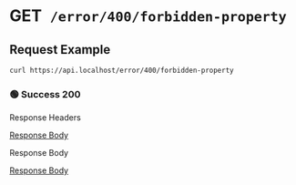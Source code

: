 # <span class="method-get">GET</span>` /error/400/forbidden-property`

## Request Example

```bash
curl https://api.localhost/error/400/forbidden-property
```

<!-- tabs:start -->

### **🟢 Success 200**

<div class="code-title auto-refresh">Response Headers</div>

[Response Body](./get-400-forbidden-property/200-response-header.txt ':include :type=code')

<div class="code-title auto-refresh">Response Body</div>

[Response Body](./get-400-forbidden-property/200-response-body.txt ':include :type=code')

<!-- tabs:end -->
